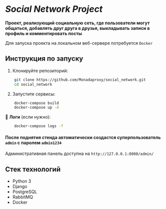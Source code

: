 # *Social Network Project*

****Проект, реализующий социальную сеть, где пользователи могут общаться,
добавлять друг друга в друзья, выкладывать записи в профиль и комментировать посты****

Для запуска проекта на локальном веб-сервере потребуется `Docker`

## Инструкция по запуску

1. Клонируйте репозиторий:

```bash
    git clone https://github.com/Monadaproxy/social_network.git
    cd social_network
```

2. Запустите сервисы:
```bash
    docker-compose build
    docker-compose up -d
```

🔧 **Логи** (если нужно):
```bash
    docker-compose logs -f
```
#### После поднятия стенда автоматически создастся суперпользователь `admin` с паролем `admin1234`
Административная панель доступна на `http://127.0.0.1:8000/admin/`

## Стек технологий


+ Python 3
+ Django
+ PostgreSQL 
+ RabbitMQ 
+ Docker

